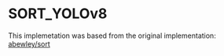 # SORT_YOLOv8
This implemetation was based from the original implementation: [abewley/sort](https://github.com/abewley/sort)
